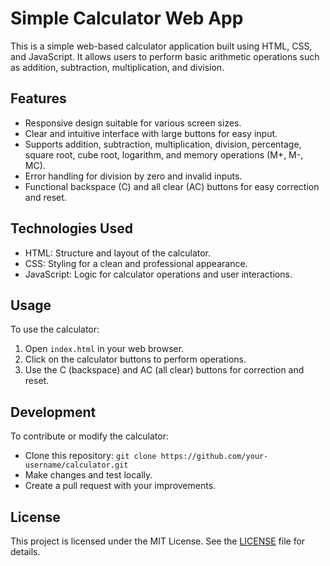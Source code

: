 # Simple Calculator Web App

This is a simple web-based calculator application built using HTML, CSS, and JavaScript. It allows users to perform basic arithmetic operations such as addition, subtraction, multiplication, and division.

## Features

- Responsive design suitable for various screen sizes.
- Clear and intuitive interface with large buttons for easy input.
- Supports addition, subtraction, multiplication, division, percentage, square root, cube root, logarithm, and memory operations (M+, M-, MC).
- Error handling for division by zero and invalid inputs.
- Functional backspace (C) and all clear (AC) buttons for easy correction and reset.

## Technologies Used

- HTML: Structure and layout of the calculator.
- CSS: Styling for a clean and professional appearance.
- JavaScript: Logic for calculator operations and user interactions.

## Usage

To use the calculator:
1. Open `index.html` in your web browser.
2. Click on the calculator buttons to perform operations.
3. Use the C (backspace) and AC (all clear) buttons for correction and reset.


## Development

To contribute or modify the calculator:
- Clone this repository: `git clone https://github.com/your-username/calculator.git`
- Make changes and test locally.
- Create a pull request with your improvements.

## License

This project is licensed under the MIT License. See the [LICENSE](LICENSE) file for details.

